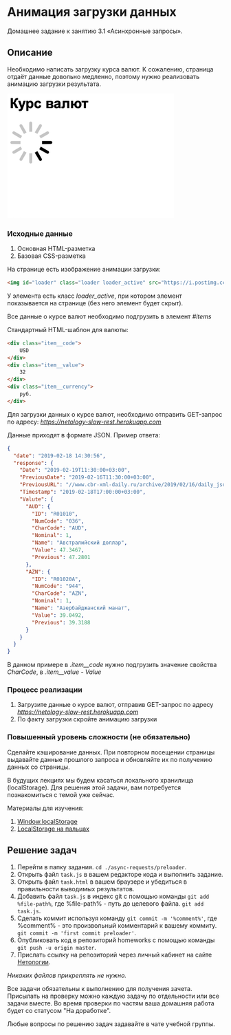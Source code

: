 # Анимация загрузки данных

Домашнее задание к занятию 3.1 «Асинхронные запросы».

## Описание 

Необходимо написать загрузку курса валют. 
К сожалению, страница отдаёт данные довольно медленно, поэтому нужно
реализовать анимацию загрузки результата.

![Demo](./demo.gif)

### Исходные данные

1. Основная HTML-разметка
2. Базовая CSS-разметка

На странице есть изображение анимации загрузки:

```html
<img id="loader" class="loader loader_active" src="https://i.postimg.cc/66SGMVs5/mcru-ajax-loader.gif">
```

У элемента есть класс *loader_active*, при котором элемент показывается на странице
(без него элемент будет скрыт).

Все данные о курсе валют необходимо подгрузить в элемент *#items*

Стандартный HTML-шаблон для валюты: 

```html
<div class="item__code">
    USD
</div>
<div class="item__value">
    32
</div>
<div class="item__currency">
    руб.
</div>
```

Для загрузки данных о курсе валют, необходимо отправить GET-запрос по адресу:
*https://netology-slow-rest.herokuapp.com*

Данные приходят в формате JSON. Пример ответа:

```json
{
  "date": "2019-02-18 14:30:56",
  "response": {
    "Date": "2019-02-19T11:30:00+03:00",
    "PreviousDate": "2019-02-16T11:30:00+03:00",
    "PreviousURL": "//www.cbr-xml-daily.ru/archive/2019/02/16/daily_json.js",
    "Timestamp": "2019-02-18T17:00:00+03:00",
    "Valute": {
      "AUD": {
        "ID": "R01010",
        "NumCode": "036",
        "CharCode": "AUD",
        "Nominal": 1,
        "Name": "Австралийский доллар",
        "Value": 47.3467,
        "Previous": 47.2801
      },
      "AZN": {
        "ID": "R01020A",
        "NumCode": "944",
        "CharCode": "AZN",
        "Nominal": 1,
        "Name": "Азербайджанский манат",
        "Value": 39.0492,
        "Previous": 39.3188
      }
    }
  }
}
```

В данном примере в *.item__code* нужно подгрузить значение свойства *CharCode*,
в *.item__value* - *Value*

### Процесс реализации

1. Загрузите данные о курсе валют, отправив GET-запрос 
по адресу *https://netology-slow-rest.herokuapp.com*
2. По факту загрузки скройте анимацию загрузки 

### Повышенный уровень сложности (не обязательно)

Сделайте кэширование данных. При повторном посещении страницы выдавайте данные
прошлого запроса и обновляйте их по получению данных со страницы.

В будущих лекциях мы будем касаться локального хранилища (localStorage).
Для решения этой задачи, вам потребуется познакомиться с темой уже сейчас.

Материалы для изучения:

1. [Window.localStorage](https://developer.mozilla.org/ru/docs/Web/API/Window/localStorage)
2. [LocalStorage на пальцах](https://tproger.ru/articles/localstorage/)

## Решение задач

1. Перейти в папку задания. `cd ./async-requests/preloader`.
2. Открыть файл `task.js` в вашем редакторе кода и выполнить задание.
3. Открыть файл `task.html` в вашем браузере и убедиться в правильности выводимых результатов.
4. Добавить файл `task.js` в индекс git с помощью команды `git add %file-path%`, где %file-path% - путь до целевого файла. `git add task.js`.
5. Сделать коммит используя команду `git commit -m '%comment%'`, где %comment% - это произвольный комментарий к вашему коммиту. `git commit -m 'first commit preloader'`.
6. Опубликовать код в репозиторий homeworks с помощью команды `git push -u origin master`.
7. Прислать ссылку на репозиторий через личный кабинет на сайте [Нетологии][6].

[0]: https://github.com/
[1]: https://www.sublimetext.com/
[2]: https://code.visualstudio.com/
[3]: https://github.com/netology-code/guides/tree/master/github
[4]: https://git-scm.com/
[5]: https://github.com/netology-code/guides/blob/master/git/REAMDE.md
[6]: https://netology.ru/

*Никаких файлов прикреплять не нужно.*

Все задачи обязательны к выполнению для получения зачета. Присылать на проверку можно каждую задачу по отдельности или все задачи вместе. Во время проверки по частям ваша домашняя работа будет со статусом "На доработке".

Любые вопросы по решению задач задавайте в чате учебной группы.
